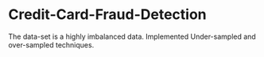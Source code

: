# Credit-Card-Fraud-Detection
The data-set is a highly imbalanced data. Implemented Under-sampled and over-sampled techniques. 
